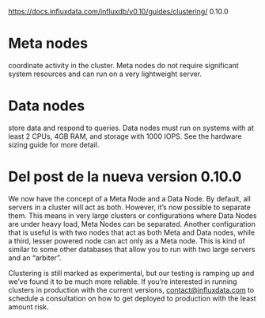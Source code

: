 https://docs.influxdata.com/influxdb/v0.10/guides/clustering/
0.10.0

# Meta nodes
coordinate activity in the cluster. Meta nodes do not require significant system resources and can run on a very lightweight server.

# Data nodes
store data and respond to queries. Data nodes must run on systems with at least 2 CPUs, 4GB RAM, and storage with 1000 IOPS. See the hardware sizing guide for more detail.


# Del post de la nueva version 0.10.0
We now have the concept of a Meta Node and a Data Node. By default, all servers in a cluster will act as both. However, it’s now possible to separate them. This means in very large clusters or configurations where Data Nodes are under heavy load, Meta Nodes can be separated. Another configuration that is useful is with two nodes that act as both Meta and Data nodes, while a third, lesser powered node can act only as a Meta node. This is kind of similar to some other databases that allow you to run with two large servers and an “arbiter”.

Clustering is still marked as experimental, but our testing is ramping up and we’ve found it to be much more reliable. If you’re interested in running clusters in production with the current versions, contact@influxdata.com to schedule a consultation on how to get deployed to production with the least amount risk.

